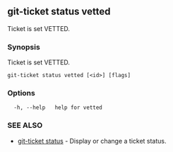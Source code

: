## git-ticket status vetted

Ticket is set VETTED.

### Synopsis

Ticket is set VETTED.

```
git-ticket status vetted [<id>] [flags]
```

### Options

```
  -h, --help   help for vetted
```

### SEE ALSO

* [git-ticket status](git-ticket_status.md)	 - Display or change a ticket status.

